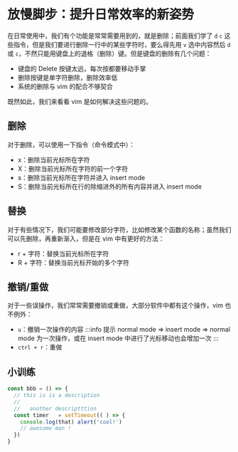 # 放慢脚步：提升日常效率的新姿势

在日常使用中，我们有个功能是常常需要用到的，就是删除；前面我们学了 `d` `c` 这些指令，但是我们要进行删除一行中的某些字符时，要么得先用 `v` 选中内容然后 `d` 或 `c`，不然只能用键盘上的退格（删除）键。但是键盘的删除有几个问题：

  - 键盘的 Delete 按键太远，每次按都要移动手掌
  - 删除按键是单字符删除，删除效率低
  - 系统的删除与 vim 的配合不够契合

  既然如此，我们来看看 vim 是如何解决这些问题的。

## 删除
  
  对于删除，可以使用一下指令（命令模式中）：

  - x：删除当前光标所在字符
  - X：删除当前光标所在字符的前一个字符
  - s：删除当前光标所在字符并进入 insert mode
  - S：删除当前光标所在行的除缩进外的所有内容并进入 insert mode

## 替换
  
  对于有些情况下，我们可能要修改部分字符，比如修改某个函数的名称；虽然我们可以先删除，再重新渐入，但是在 vim 中有更好的方法：

  - r + 字符：替换当前光标所在字符
  - R + 字符：替换当前光标开始的多个字符

## 撤销/重做
  对于一些误操作，我们常常需要撤销或重做，大部分软件中都有这个操作，vim 也不例外：

  - `u`：撤销一次操作的内容
  :::info 提示
  normal mode => insert mode => normal mode 为一次操作，或在 insert mode 中进行了光标移动也会增加一次
  :::
  - `ctrl + r`：重做

## 小训练

```js
const bbb = () => {
  // this is is a description
  //
  //   another descriptttion 
  const timer   = setTimeout(( ) => {
    console.log(that) alert('cool!')
    // awosome man !
  })
}
```